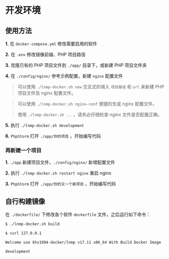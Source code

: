 # 开发环境

## 使用方法

**1.** 在 `docker-compose.yml` 修改需要启用的软件

**2.** 在 `.env` 修改镜像前缀、PHP 项目路径

**3.** 克隆已有的 PHP 项目文件到 `./app/` 目录下，或新建 PHP 项目文件夹

**4.** 在 `./config/nginx/` 参考示例配置，新建 `nginx` 配置文件

   >可以使用 `./lnmp-docker.sh new` 交互式的填入 `项目路径` 和 `url` 来新建 PHP 项目文件及 nginx 配置文件。


   >可以使用 `./lnmp-docker.sh nginx-conf` 便捷的生成 nginx 配置文件。

   >使用 `./lnmp-docker.sh ...`，请务必仔细检查 nginx 文件是否配置正确。 

**5.** 执行 `./lnmp-docker.sh development`

**6.** `PhpStorm` 打开 `./app/你的项目` ，开始编写代码

### 再新建一个项目

**1.** `./app` 新建项目文件，`./config/nginx/` 新增配置文件

**2.** 执行 `./lnmp-docker.sh restart nginx` 重启 nginx

**3.** `PhpStorm` 打开 `./app/你的又一个新项目` ，开始编写代码

## 自行构建镜像

在 `./dockerfile/` 下修改各个软件 `dockerfile` 文件，之后运行如下命令：

```bash
$ ./lnmp-docker.sh build

$ curl 127.0.0.1

Welcome use khs1994-docker/lnmp v17.11 x86_64 With Build Docker Image

development

```
